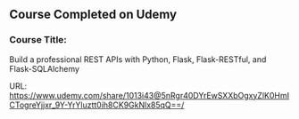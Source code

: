 
## Course Completed on Udemy

### Course Title:
Build a professional REST APIs with Python, Flask, Flask-RESTful, and Flask-SQLAlchemy

URL: 
https://www.udemy.com/share/1013i43@5nRgr40DYrEwSXXbOgxyZlK0HmICTogreYjjxr_9Y-YrYluztt0ih8CK9GkNlx85qQ==/
